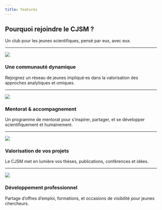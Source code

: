 ```yaml
---
title: features
---
```

## Pourquoi rejoindre le CJSM ?

Un club pour les jeunes scientifiques, pensé par eux, avec eux.

---

![](/img/icons/teamwork.svg)
### Une communauté dynamique

Rejoignez un réseau de jeunes impliqué·es dans la valorisation des approches analytiques et omiques.

---

![](/img/icons/step-up.svg)
### Mentorat & accompagnement

Un programme de mentorat pour s’inspirer, partager, et se développer scientifiquement et humainement.

---

![](/img/icons/idea.svg)
### Valorisation de vos projets

Le CJSM met en lumière vos thèses, publications, conférences et idées.

---

![](/img/icons/development.svg)
### Développement professionnel

Partage d’offres d’emploi, formations, et occasions de visibilité pour jeunes chercheurs.